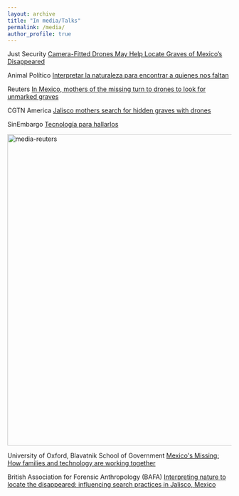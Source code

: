```yaml
---
layout: archive
title: "In media/Talks"
permalink: /media/
author_profile: true
---
```

Just Security
[Camera-Fitted Drones May Help Locate Graves of Mexico’s Disappeared](https://www.justsecurity.org/105181/drones-graves-mexicos-disappeared/)

Animal Político
[Interpretar la naturaleza para encontrar a quienes nos faltan](https://animalpolitico.com/analisis/invitades/libro-madres-buscadoras-fil)

Reuters
[In Mexico, mothers of the missing turn to drones to look for unmarked graves](https://www.reuters.com/world/americas/mexico-mothers-missing-turn-drones-look-unmarked-graves-2024-01-26/)

CGTN America
[Jalisco mothers search for hidden graves with drones](https://twitter.com/cgtnamerica/status/1751362286118150555)

SinEmbargo
[Tecnología para hallarlos ](https://www.sinembargo.mx/18-12-2023/4440515)

<img width="700" alt="media-reuters" src="https://github.com/FOUND-project/found-project.github.io/assets/168593479/01445c38-8b19-486a-b29d-7c403d13774d">

University of Oxford, Blavatnik School of Government
[Mexico's Missing: How families and technology are working together](https://www.ox.ac.uk/event/mexicos-missing-how-families-and-technology-are-working-together)

British Association for Forensic Anthropology (BAFA)
[Interpreting nature to locate the disappeared: influencing search practices in Jalisco, Mexico](https://bafauk.weebly.com/winter-conference--agm-2024.html)
